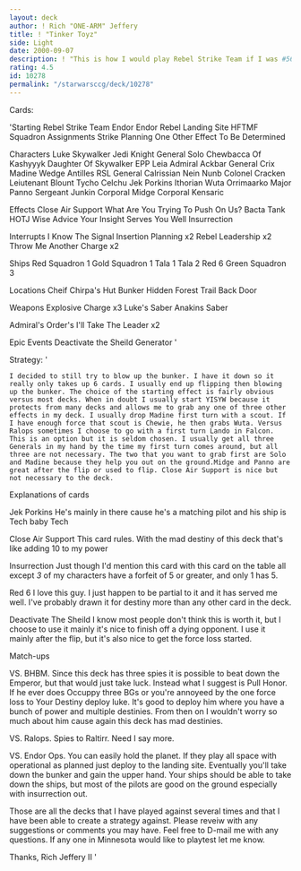 ```yaml
---
layout: deck
author: ! Rich "ONE-ARM" Jeffery
title: ! "Tinker Toyz"
side: Light
date: 2000-09-07
description: ! "This is how I would play Rebel Strike Team if I was #5614 in the world   ...wait I am"
rating: 4.5
id: 10278
permalink: "/starwarsccg/deck/10278"
---
```

Cards: 

'Starting
Rebel Strike Team
Endor
Endor Rebel Landing Site
HFTMF
Squadron Assignments
Strike Planning
One Other Effect To Be Determined

Characters
Luke Skywalker Jedi Knight
General Solo
Chewbacca Of Kashyyyk
Daughter Of Skywalker
EPP Leia
Admiral Ackbar
General Crix Madine
Wedge Antilles RSL
General Calrissian
Nein Nunb
Colonel Cracken
Leiutenant Blount
Tycho Celchu
Jek Porkins
Ithorian
Wuta
Orrimaarko
Major Panno
Sergeant Junkin
Corporal Midge
Corporal Kensaric

Effects
Close Air Support
What Are You Trying To Push On Us?
Bacta Tank
HOTJ
Wise Advice
Your Insight Serves You Well
Insurrection

Interrupts
I Know
The Signal
Insertion Planning x2
Rebel Leadership x2
Throw Me Another Charge x2

Ships
Red Squadron 1
Gold Squadron 1
Tala 1
Tala 2
Red 6
Green Squadron 3

Locations
Cheif Chirpa's Hut
Bunker
Hidden Forest Trail
Back Door

Weapons
Explosive Charge x3
Luke's Saber
Anakins Saber

Admiral's Order's
I'll Take The Leader x2

Epic Events
Deactivate the Sheild Generator
'

Strategy: '


	I decided to still try to blow up the bunker. I have it down so it really only takes up 6 cards. I usually end up flipping then blowing up the bunker. The choice of the starting effect is fairly obvious versus most decks. When in doubt I usually start YISYW because it  protects from many decks and allows me to grab any one of three other effects in my deck. I usually drop Madine first turn with a scout. If I have enough force that scout is Chewie, he then grabs Wuta. Versus Ralops sometimes I choose to go with a first turn Lando in Falcon. This is an option but it is seldom chosen. I usually get all three Generals in my hand by the time my first turn comes around, but all three are not necessary. The two that you want to grab first are Solo and Madine because they help you out on the ground.Midge and Panno are great after the flip or used to flip. Close Air Support is nice but not necessary to the deck.


Explanations of cards

Jek Porkins He's mainly in there cause he's a matching pilot and his ship is Tech baby Tech

Close Air Support This card rules. With the mad destiny of this deck that's like adding 10 to my power

Insurrection Just though I'd mention this card with this card on the table all except *3* of my characters have a forfeit of 5 or greater, and only 1 has 5.

Red 6 I love this guy. I just happen to be partial to it and it has served me well. I've probably drawn it for    destiny more than any other card in the deck.

Deactivate The Sheild I know most people don't think this is worth it, but I choose to use it mainly it's nice to finish off a dying opponent. I use it mainly after the flip, but it's also nice to get the force loss started.

Match-ups

VS. BHBM. Since this deck has three spies it is possible to beat down the Emperor, but that would just take luck. Instead what I suggest is Pull Honor. If he ever does Occuppy three BGs or you're annoyeed by the one force loss to Your Destiny deploy luke. It's good to deploy him where you have a bunch of power and multiple destinies. From then on I wouldn't worry so much about him cause again this deck has mad destinies.

VS. Ralops. Spies to Raltirr. Need I say more.

VS. Endor Ops. You can easily hold the planet. If they play all space with operational as planned just deploy to the landing site. Eventually you'll take down the bunker and gain the upper hand. Your ships should be able to take down the ships, but most of the pilots are good on the ground especially with insurrection out.

Those are all the decks that I have played against several times and that I have been able to create a strategy against. Please reveiw with any suggestions or comments you may have. Feel free to D-mail me with any questions. If any one in Minnesota would like to playtest let me know.


Thanks,
Rich Jeffery II
'
